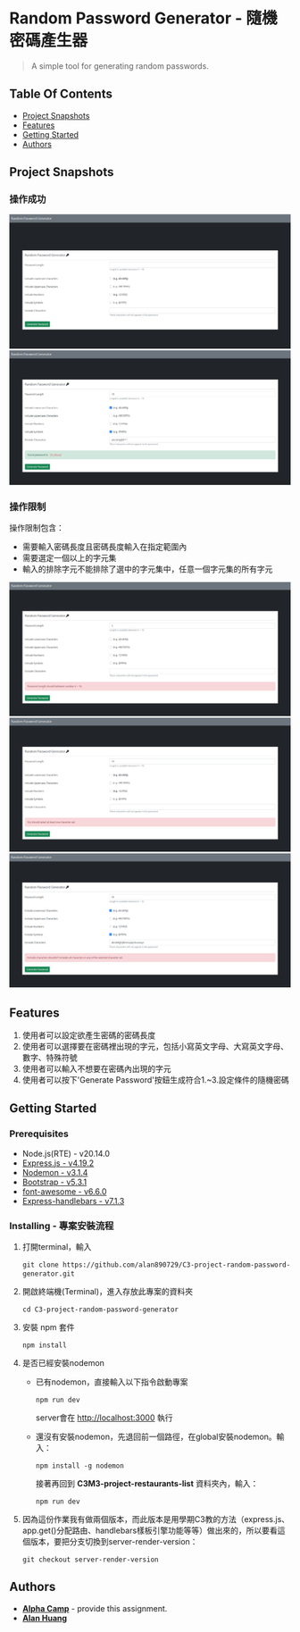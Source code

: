 # Random Password Generator - 隨機密碼產生器

> A simple tool for generating random passwords.

## Table Of Contents
* [Project Snapshots](#project-snapshots)
* [Features](#features)
* [Getting Started](#getting-started)
* [Authors](#authors)

## Project Snapshots

### 操作成功

![image](https://github.com/alan890729/C3-project-random-password-generator/blob/server-render-version/public/images/start.png)
![image](https://github.com/alan890729/C3-project-random-password-generator/blob/server-render-version/public/images/password.png)

### 操作限制

操作限制包含：
- 需要輸入密碼長度且密碼長度輸入在指定範圍內
- 需要選定一個以上的字元集
- 輸入的排除字元不能排除了選中的字元集中，任意一個字元集的所有字元

![image](https://github.com/alan890729/C3-project-random-password-generator/blob/server-render-version/public/images/length-error.png)
![image](https://github.com/alan890729/C3-project-random-password-generator/blob/server-render-version/public/images/no-character-set.png)
![image](https://github.com/alan890729/C3-project-random-password-generator/blob/server-render-version/public/images/conflict.png)

## Features

1. 使用者可以設定欲產生密碼的密碼長度
2. 使用者可以選擇要在密碼裡出現的字元，包括小寫英文字母、大寫英文字母、數字、特殊符號
3. 使用者可以輸入不想要在密碼內出現的字元
4. 使用者可以按下'Generate Password'按鈕生成符合1.~3.設定條件的隨機密碼

## Getting Started

### Prerequisites
- Node.js(RTE) - v20.14.0
- [Express.js - v4.19.2](https://expressjs.com)
- [Nodemon - v3.1.4](https://www.npmjs.com/package/nodemon)
- [Bootstrap - v5.3.1](https://getbootstrap.com/docs/5.1/getting-started/download/)
- [font-awesome - v6.6.0](https://fontawesome.com/)
- [Express-handlebars - v7.1.3](https://www.npmjs.com/package/express-handlebars)

### Installing - 專案安裝流程

1. 打開terminal，輸入

    ```
    git clone https://github.com/alan890729/C3-project-random-password-generator.git
    ```

2. 開啟終端機(Terminal)，進入存放此專案的資料夾
    ```
    cd C3-project-random-password-generator
    ```

3. 安裝 npm 套件
    ```
    npm install
    ```

4. 是否已經安裝nodemon
   
    - 已有nodemon，直接輸入以下指令啟動專案
   
      ```
      npm run dev
      ```
      server會在 <http://localhost:3000> 執行
  
    - 還沒有安裝nodemon，先退回前一個路徑，在global安裝nodemon。輸入：
      ```
      npm install -g nodemon
      ```
  
      接著再回到 **C3M3-project-restaurants-list** 資料夾內，輸入：
      ```
      npm run dev
      ```
5. 因為這份作業我有做兩個版本，而此版本是用學期C3教的方法（express.js、app.get()分配路由、handlebars樣板引擎功能等等）做出來的，所以要看這個版本，要把分支切換到server-render-version：

    ```
    git checkout server-render-version
    ```
## Authors

  - [**Alpha Camp**](https://tw.alphacamp.co/) - provide this assignment.
  - [**Alan Huang**](https://github.com/alan890729)